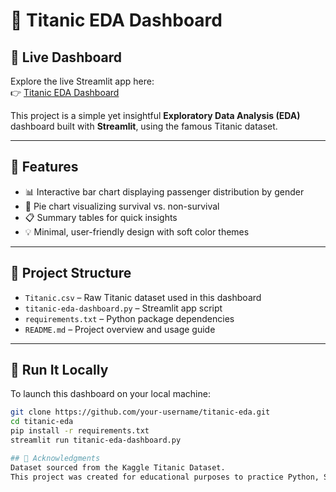 # 🚢 Titanic EDA Dashboard

## 🚀 Live Dashboard  
Explore the live Streamlit app here:  
👉 [Titanic EDA Dashboard]([https://titanic-eda-dashboard-6vgcwoswaz2eofr2brspvf.streamlit.app/])

This project is a simple yet insightful **Exploratory Data Analysis (EDA)** dashboard built with **Streamlit**, using the famous Titanic dataset.

---

## 🎯 Features

- 📊 Interactive bar chart displaying passenger distribution by gender  
- 🥧 Pie chart visualizing survival vs. non-survival  
- 📋 Summary tables for quick insights  
- 💡 Minimal, user-friendly design with soft color themes  

---

## 📁 Project Structure

- `Titanic.csv` – Raw Titanic dataset used in this dashboard  
- `titanic-eda-dashboard.py` – Streamlit app script  
- `requirements.txt` – Python package dependencies  
- `README.md` – Project overview and usage guide  

---

## 🧪 Run It Locally

To launch this dashboard on your local machine:

```bash
git clone https://github.com/your-username/titanic-eda.git
cd titanic-eda
pip install -r requirements.txt
streamlit run titanic-eda-dashboard.py

## 🙌 Acknowledgments
Dataset sourced from the Kaggle Titanic Dataset.
This project was created for educational purposes to practice Python, Streamlit, and data visualization techniques.

